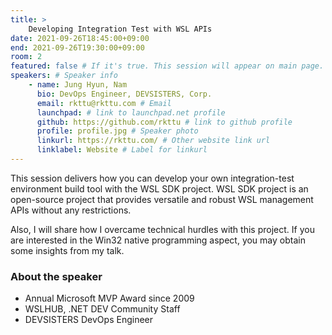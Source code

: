 ```yaml
---
title: >
    Developing Integration Test with WSL APIs 
date: 2021-09-26T18:45:00+09:00
end: 2021-09-26T19:30:00+09:00
room: 2
featured: false # If it's true. This session will appear on main page.
speakers: # Speaker info
    - name: Jung Hyun, Nam
      bio: DevOps Engineer, DEVSISTERS, Corp.
      email: rkttu@rkttu.com # Email
      launchpad: # link to launchpad.net profile
      github: https://github.com/rkttu # link to github profile
      profile: profile.jpg # Speaker photo
      linkurl: https://rkttu.com/ # Other website link url
      linklabel: Website # Label for linkurl
---
```

This session delivers how you can develop your own integration-test environment build tool with the WSL SDK project. WSL SDK project is an open-source project that provides versatile and robust WSL management APIs without any restrictions.

Also, I will share how I overcame technical hurdles with this project. If you are interested in the Win32 native programming aspect, you may obtain some insights from my talk.

### About the speaker
- Annual Microsoft MVP Award since 2009
- WSLHUB, .NET DEV Community Staff
- DEVSISTERS DevOps Engineer